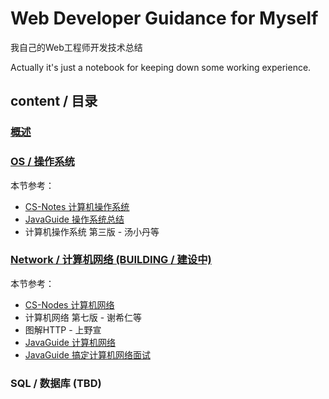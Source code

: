 # Web Developer Guidance for Myself 

我自己的Web工程师开发技术总结

Actually it's just a notebook for keeping down some working experience. 

## content / 目录

### [概述](https://github.com/tomoya06/web-developer-guidance/issues/2)

### [OS / 操作系统](https://github.com/tomoya06/web-developer-guidance/issues/5)

本节参考：

- [CS-Notes 计算机操作系统](https://cyc2018.github.io/CS-Notes/#/notes/%E8%AE%A1%E7%AE%97%E6%9C%BA%E6%93%8D%E4%BD%9C%E7%B3%BB%E7%BB%9F%20-%20%E7%9B%AE%E5%BD%951)
- [JavaGuide 操作系统总结](https://github.com/Snailclimb/JavaGuide/blob/master/docs/operating-system/basis.md)
- 计算机操作系统 第三版 - 汤小丹等

### [Network / 计算机网络 (BUILDING / 建设中)](https://github.com/tomoya06/web-developer-guidance/issues/6)

本节参考：

- [CS-Nodes 计算机网络](https://cyc2018.github.io/CS-Notes/#/notes/%E8%AE%A1%E7%AE%97%E6%9C%BA%E7%BD%91%E7%BB%9C%20-%20%E7%9B%AE%E5%BD%951)
- 计算机网络 第七版 - 谢希仁等
- 图解HTTP - 上野宣
- [JavaGuide 计算机网络](https://github.com/Snailclimb/JavaGuide/blob/master/docs/network/%E8%AE%A1%E7%AE%97%E6%9C%BA%E7%BD%91%E7%BB%9C.md)
- [JavaGuide 搞定计算机网络面试](https://juejin.im/post/6844903662838349838)

### SQL / 数据库 (TBD)

